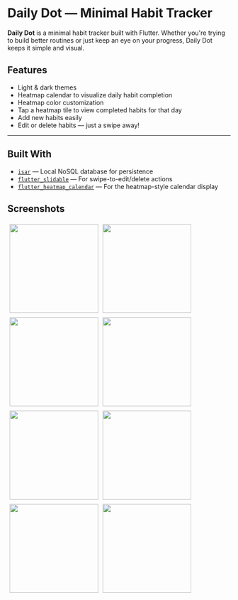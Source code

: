 # Daily Dot — Minimal Habit Tracker

**Daily Dot** is a minimal habit tracker built with Flutter. Whether you're trying to build better routines or just keep an eye on your progress, Daily Dot keeps it simple and visual.

## Features

* Light & dark themes
* Heatmap calendar to visualize daily habit completion
* Heatmap color customization
* Tap a heatmap tile to view completed habits for that day
* Add new habits easily
* Edit or delete habits — just a swipe away!

---

## Built With

* [`isar`](https://pub.dev/packages/isar) — Local NoSQL database for persistence
* [`flutter_slidable`](https://pub.dev/packages/flutter_slidable) — For swipe-to-edit/delete actions
* [`flutter_heatmap_calendar`](https://pub.dev/packages/flutter_heatmap_calendar) — For the heatmap-style calendar display

## Screenshots

<div style="display: flex; flex-wrap: wrap;">
  <img src="https://github.com/user-attachments/assets/2f740fe5-4c43-4df9-824a-3684f5973656" width="200" style="margin: 5px;">
  <img src="https://github.com/user-attachments/assets/b6cf3f08-fdb0-4545-bd19-7b5617452c33" width="200" style="margin: 5px;">
  <img src="https://github.com/user-attachments/assets/6dded655-6a8c-4156-90fb-f3f9353471b2" width="200" style="margin: 5px;">
  <img src="https://github.com/user-attachments/assets/eb584acb-dcd8-41cd-8751-b89e6cd00ae3" width="200" style="margin: 5px;">
  <img src="https://github.com/user-attachments/assets/6292966d-a054-4e0b-919e-de52b85dacbb" width="200" style="margin: 5px;">
  <img src="https://github.com/user-attachments/assets/fa8a6176-f72a-45b3-a077-22d3f1e189ec" width="200" style="margin: 5px;">
  <img src="https://github.com/user-attachments/assets/95674e7d-803d-45ab-ab6f-0f8c40ab0b98" width="200" style="margin: 5px;">
  <img src="https://github.com/user-attachments/assets/b1696cc3-9887-41a4-85ee-8f7f413b5257" width="200" style="margin: 5px;">
</div>



